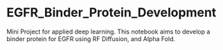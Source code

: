 # EGFR_Binder_Protein_Development
Mini Project for applied deep learning. This notebook aims to develop a binder protein for EGFR using RF Diffusion, and Alpha Fold.
